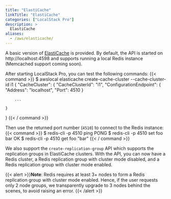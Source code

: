 ```yaml
---
title: "ElastiCache"
linkTitle: "ElastiCache"
categories: ["LocalStack Pro"]
description: >
  ElastiCache
aliases:
  - /aws/elasticache/
---
```


A basic version of [ElastiCache](https://aws.amazon.com/elasticache/) is provided. By default, the API is started on http://localhost:4598 and supports running a local Redis instance (Memcached support coming soon).

After starting LocalStack Pro, you can test the following commands:
{{< command >}}
$ awslocal elasticache create-cache-cluster --cache-cluster-id i1
{
    "CacheCluster": {
        "CacheClusterId": "i1",
        "ConfigurationEndpoint": {
            "Address": "localhost",
            "Port": 4510
        }

        ...

    }
}
{{< / command >}}

Then use the returned port number (`4510`) to connect to the Redis instance:
{{< command >}}
$ redis-cli -p 4510 ping
PONG
$ redis-cli -p 4510 set foo bar
OK
$ redis-cli -p 4510 get foo
"bar"
{{< / command >}}

We also support the `create-replication-group` API which supports the replication groups in ElastiCache clusters. With the API, you can now have a Redis cluster, a Redis replication group with cluster mode disabled, and a Redis replication group with cluster mode enabled.

{{< alert >}}**Note**:
Redis requires at least 3+ nodes to form a Redis replication group with cluster mode enabled. Hence, if the user requests only 2 node groups, we transparently upgrade to 3 nodes behind the scenes, to avoid raising an error.
{{< /alert >}}
